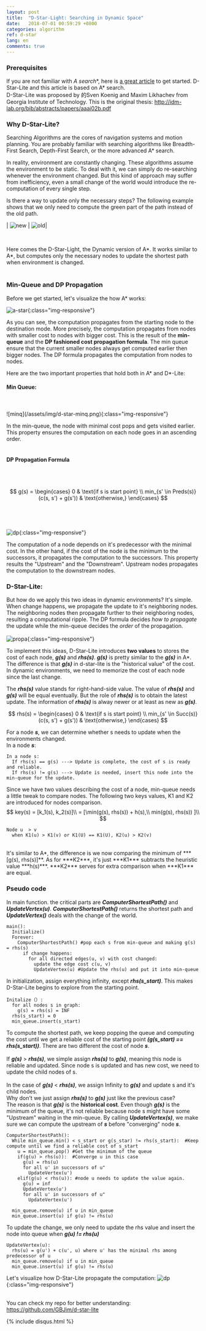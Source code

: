 ```yaml
---
layout: post
title:  "D-Star-Light: Searching in Dynamic Space"
date:   2018-07-01 00:59:29 +0800
categories: algorithm
ref: d-star
lang: en
comments: true
---
```

### **Prerequisites**

If you are not familiar with **A* search**, here is [a great article](http://theory.stanford.edu/~amitp/GameProgramming/AStarComparison.html) to get started. D-Star-Lite and this article is based on A* search.  
D-Star-Lite was proposed by 的Sven Koenig and Maxim Likhachev from Georgia Institute of Technology. This is the original thesis: http://idm-lab.org/bib/abstracts/papers/aaai02b.pdf

### **Why D-Star-Lite?**
Searching Algorithms are the cores of navigation systems and motion planning. You are probably familiar with searching algorithms like Breadth-First Search, Depth-First Search, or the more advanced A* search.

In reality, environment are constantly changing. These algorithms assume the environment to be static. To deal with it, we can simply do re-searching whenever the environment changed. But this kind of approach may suffer from inefficiency, even a small change of the world would introduce the re-computation of every single step.

Is there a way to update only the necessary steps? The following example shows that we only need to compute the green part of the path instead of the old path.

| ![new](/assets/img/d-star-old.png) | ![old](/assets/img/d-star-new.png)|

<br />

Here comes the D-Star-Light, the Dynamic version of A*. It works similar to A*, but computes only the necessary nodes to update the shortest path when environment is changed.
<br />
<br />

### **Min-Queue and DP Propagation**

Before we get started, let's visualize the how A* works:

![a-star](/assets/img/a_star.gif){:class="img-responsive"}

As you can see, the computation propagates from the starting node to the destination mode. More precisely, the computation propagates from nodes with smaller cost to nodes with bigger cost. This is the result of the **min-queue** and the **DP fashioned cost propagation formula**.
The min queue ensure that the current smaller nodes always get computed earlier then bigger nodes. The DP formula propagates the computation from nodes to nodes.


Here are the two important properties that hold both in A* and D*-Lite:

#### **Min Queue**:
<br />
<br />
![minq](/assets/img/d-star-minq.png){:class="img-responsive"}

In the min-queue, the node with minimal cost pops and gets visited earlier. This property ensures the computation on each node goes in an ascending order.
<br />
<br />
#### **DP Propagation Formula**
<br />
<br />

$$
g(s) =
\begin{cases}
0 & \text{if s is start point} \\
min_{s' \in Preds(s)} (c(s, s') + g(s')) & \text{otherwise,}
\end{cases}
$$
<br/>
<br />
<br />

![dp](/assets/img/d-star-dp.png){:class="img-responsive"}

The computation of a node depends on it's predecessor with the minimal cost. In the other hand, if the cost of the node is the minimum to the successors, it propagates the computation to the successors. This property results the "Upstream" and the "Downstream". Upstream nodes propagates the computation to the downstream nodes.

### **D-Star-Lite**:
But how do we apply this two ideas in dynamic environments? It's simple. When change happens, we propagate the update to it's neighboring nodes. The neighboring nodes then propagate further to their neighboring nodes, resulting a computational ripple.
The DP formula decides *how to propagate* the update while the min-queue decides the *order* of the propagation.
<br />
<br />
![propa](/assets/img/d-star-propa.png){:class="img-responsive"}

To implement this ideas, D-Star-Lite introduces **two values** to stores the cost of each node, ***g(s)*** and ***rhs(s)***.
***g(s)*** is pretty similar to the ***g(s)*** in A*. The difference is that ***g(s)*** in d-star-lite is the "historical value" of the cost. In dynamic environments, we need to memorize the cost of each node since the last change.

The ***rhs(s)*** value stands for right-hand-side value. The value of ***rhs(s)*** and ***g(s)*** will be equal eventually. But the role of ***rhs(s)*** is to obtain the latest update. The information of ***rhs(s)*** is alway newer or at least as new as ***g(s)***.

$$
rhs(s) =
\begin{cases}
0 & \text{if s is start point} \\
min_{s' \in Succ(s)} (c(s, s') + g(s')) & \text{otherwise,}
\end{cases}
$$

For a node ***s***, we can determine whether s needs to update when the environments changed.
<br/>
In a node ***s***:
<br />
```
In a node s:
  If rhs(s) == g(s) ---> Update is complete, the cost of s is ready and reliable.
  If rhs(s) != g(s) ---> Update is needed, insert this node into the min-queue for the update.
```



Since we have two values describing the cost of a node, min-queue needs a little tweak to compare nodes. The following two keys values, K1 and K2 are introduced for nodes comparison.
$$
key(s) = [k_1(s), k_2(s)]\\
= [\min(g(s), rhs(s)) + h(s),\\
min(g(s), rhs(s)) ]\\
$$

```
Node u  > v
  when K1(u) > K1(v) or K1(U) == K1(U), K2(u) > K2(v)
```
<br />
It's similar to A*, the difference is we now comparing the minimum of ***[g(s), rhs(s)]**. As for ***K2***, it's just ***K1*** subtracts the heuristic value ***h(s)***. ***K2*** serves for extra comparison when ***K1*** are equal.

### **Pseudo code**


In main function. the critical parts are ***ComputerShortestPath()*** and ***UpdateVertex(u)***.
***ComputerShortestPath()*** returns the shortest path and ***UpdateVertex()*** deals with the change of the world.
```
main():
  Initialize()
  Forever:
    ComputerShortestPath() #pop each s from min-queue and making g(s) = rhs(s)
      if change happens:
        for all directed edges(u, v) with cost changed:
          update the edge cost c(u, v)
          UpdateVertex(u) #Update the rhs(u) and put it into min-queue

```

In initialization, assign everything infinity, except ***rhs(s_start)***. This makes D-Star-Lite begins to explore from the starting point.
```
Initalize（）:
  for all nodes s in graph:
    g(s) = rhs(s) = INF
  rhs(s_start) = 0
  min_queue.insert(s_start)
```
To compute the shortest path, we keep popping the queue and computing the cost until we get a reliable cost of the starting point ***(g(s_start) == rhs(s_start))***. There are two different the cost of node ***s***.
<br />
<br />
If ***g(s)*** > ***rhs(s)***, we simple assign ***rhs(s)*** to ***g(s)***, meaning this node is reliable and updated. Since node s is updated and has new cost, we need to update the child nodes of s.
<br />
<br />
In the case of ***g(s)*** < ***rhs(s)***, we assign Infinity to ***g(s)*** and update s and it's child nodes.  
Why don't we just assign ***rhs(s)*** to ***g(s)*** just like the previous case?  
The reason is that ***g(s)*** is the **historical cost**. Even though ***g(s)*** is the minimum of the queue, it's not reliable because node s might have some "Upstream" waiting in the min-queue. By calling ***UpdateVertex(s)***, we make sure we can compute the upstream of ***s*** before "converging" node ***s***.
```
ComputerShortestPath():
  While min_queue.min() < s_start or g(s_star) != rhs(s_start):  #Keep compute until we find a reliable cost of s_start
    u = min_queue.pop() #Get the minimum of the queue
    if(g(u) > rhs(u)):  #Converge u in this case
      g(u) = rhs(u)
      for all u' in successors of u"
        UpdateVertex(u')
    elif(g(u) < rhs(u)): #node u needs to update the value again.
      g(u) = inf
      UpdateVertex(u')
      for all u' in successors of u"
        UpdateVertex(u')

  min_queue.remove(u) if u in min_queue
  min_queue.insert(u) if g(u) != rhs(u)
```

To update the change, we only need to update the rhs value and insert the node into queue when ***g(u) != rhs(u)***
```
UpdateVertex(u):
  rhs(u) = g(u') + c(u', u) where u' has the minimal rhs among predecessor of u
  min_queue.remove(u) if u in min_queue
  min_queue.insert(u) if g(u) != rhs(u)
```
Let's visualize how D-Star-Lite propagate the computation:
![dp](https://raw.githubusercontent.com/GBJim/d-star-lite/master/demo.gif){:class="img-responsive"}
<br />
<br />

You can check my repo for better understanding:
https://github.com/GBJim/d-star-lite


{% include disqus.html %}
